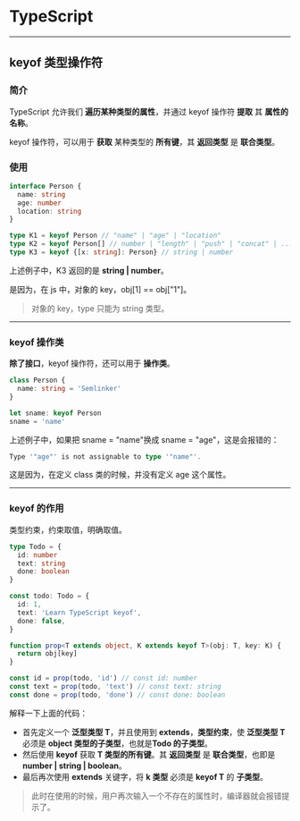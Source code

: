 # TypeScript

---

## keyof 类型操作符

### 简介

TypeScript 允许我们 **遍历某种类型的属性**，并通过 keyof 操作符 **提取** 其 **属性的名称**。

keyof 操作符，可以用于 **获取** 某种类型的 **所有键**，其 **返回类型** 是 **联合类型**。

### 使用

```ts
interface Person {
  name: string
  age: number
  location: string
}

type K1 = keyof Person // "name" | "age" | "location"
type K2 = keyof Person[] // number | "length" | "push" | "concat" | ...
type K3 = keyof {[x: string]: Person} // string | number
```

上述例子中，K3 返回的是 **string | number**。

是因为，在 js 中，对象的 key，obj[1] == obj["1"]。

> 对象的 key，type 只能为 string 类型。

---

### keyof 操作类

**除了接口**，keyof 操作符，还可以用于 **操作类**。

```ts
class Person {
  name: string = 'Semlinker'
}

let sname: keyof Person
sname = 'name'
```

上述例子中，如果把 sname = "name"换成 sname = "age"，这是会报错的：

```ts
Type '"age"' is not assignable to type '"name"'.
```

这是因为，在定义 class 类的时候，并没有定义 age 这个属性。

---

### keyof 的作用

类型约束，约束取值，明确取值。

```ts
type Todo = {
  id: number
  text: string
  done: boolean
}

const todo: Todo = {
  id: 1,
  text: 'Learn TypeScript keyof',
  done: false,
}

function prop<T extends object, K extends keyof T>(obj: T, key: K) {
  return obj[key]
}

const id = prop(todo, 'id') // const id: number
const text = prop(todo, 'text') // const text: string
const done = prop(todo, 'done') // const done: boolean
```

解释一下上面的代码：

- 首先定义一个 **泛型类型 T**，并且使用到 **extends**，**类型约束**，使 **泛型类型 T** 必须是 **object 类型的子类型**，也就是**Todo 的子类型**。
- 然后使用 **keyof** 获取 **T 类型的所有键**。其 **返回类型** 是 **联合类型**，也即是 **number | string | boolean**。
- 最后再次使用 **extends** 关键字，将 **k 类型** 必须是 **keyof T** 的 **子类型**。

> 此时在使用的时候，用户再次输入一个不存在的属性时，编译器就会报错提示了。
